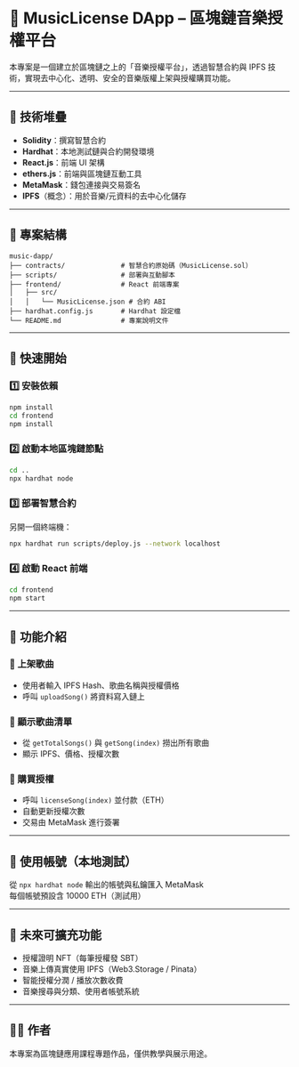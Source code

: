 # 🎵 MusicLicense DApp – 區塊鏈音樂授權平台

本專案是一個建立於區塊鏈之上的「音樂授權平台」，透過智慧合約與 IPFS 技術，實現去中心化、透明、安全的音樂版權上架與授權購買功能。

---

## 🔧 技術堆疊

- **Solidity**：撰寫智慧合約
- **Hardhat**：本地測試鏈與合約開發環境
- **React.js**：前端 UI 架構
- **ethers.js**：前端與區塊鏈互動工具
- **MetaMask**：錢包連接與交易簽名
- **IPFS**（概念）：用於音樂/元資料的去中心化儲存

---

## 📁 專案結構

```
music-dapp/
├── contracts/              # 智慧合約原始碼（MusicLicense.sol）
├── scripts/                # 部署與互動腳本
├── frontend/               # React 前端專案
│   ├── src/
│   │   └── MusicLicense.json # 合約 ABI
├── hardhat.config.js       # Hardhat 設定檔
└── README.md               # 專案說明文件
```

---

## 🚀 快速開始

### 1️⃣ 安裝依賴

```bash
npm install
cd frontend
npm install
```

### 2️⃣ 啟動本地區塊鏈節點

```bash
cd ..
npx hardhat node
```

### 3️⃣ 部署智慧合約

另開一個終端機：

```bash
npx hardhat run scripts/deploy.js --network localhost
```

### 4️⃣ 啟動 React 前端

```bash
cd frontend
npm start
```

---

## 🧪 功能介紹

### 🔹 上架歌曲
- 使用者輸入 IPFS Hash、歌曲名稱與授權價格
- 呼叫 `uploadSong()` 將資料寫入鏈上

### 🔹 顯示歌曲清單
- 從 `getTotalSongs()` 與 `getSong(index)` 撈出所有歌曲
- 顯示 IPFS、價格、授權次數

### 🔹 購買授權
- 呼叫 `licenseSong(index)` 並付款（ETH）
- 自動更新授權次數
- 交易由 MetaMask 進行簽署

---

## 📌 使用帳號（本地測試）

從 `npx hardhat node` 輸出的帳號與私鑰匯入 MetaMask  
每個帳號預設含 10000 ETH（測試用）

---

## 🔮 未來可擴充功能

- 授權證明 NFT（每筆授權發 SBT）
- 音樂上傳真實使用 IPFS（Web3.Storage / Pinata）
- 智能授權分潤 / 播放次數收費
- 音樂搜尋與分類、使用者帳號系統

---

## 👨‍💻 作者

本專案為區塊鏈應用課程專題作品，僅供教學與展示用途。